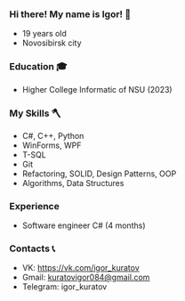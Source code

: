 ### Hi there! My name is Igor! 👋
 - 19 years old
 - Novosibirsk city

### Education 🎓
 - Higher College Informatic of NSU (2023) 

### My Skills 🪓
 - C#, C++, Python
 - WinForms, WPF
 - T-SQL
 - Git
 - Refactoring, SOLID, Design Patterns, OOP
 - Algorithms, Data Structures

### Experience
 - Software engineer C# (4 months)

### Contacts 📞
 - VK: https://vk.com/igor_kuratov
 - Gmail: kuratovigor084@gmail.com
 - Telegram: igor_kuratov
